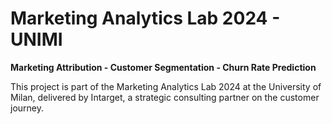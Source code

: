 
# Marketing Analytics Lab 2024 - UNIMI

**Marketing Attribution - Customer Segmentation - Churn Rate Prediction**

This project is part of the Marketing Analytics Lab 2024 at the University of Milan, delivered by Intarget, a strategic consulting partner on the customer journey.


